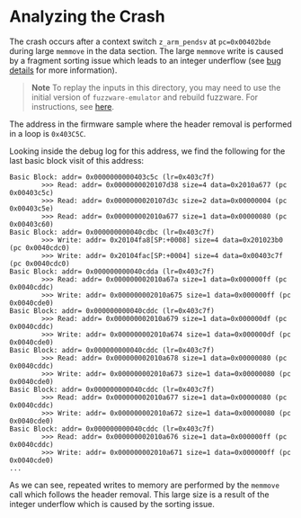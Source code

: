 # Analyzing the Crash
The crash occurs after a context switch `z_arm_pendsv` at `pc=0x00402bde` during large `memmove` in the data section. The large `memmove` write is caused by a fragment sorting issue which leads to an integer underflow (see [bug details](../../../bug-details/CVE-2021-3330_Zephyr_802154_fragment_reassembly_sorting.md) for more information).

> **Note**
> To replay the inputs in this directory, you may need to use the initial version of `fuzzware-emulator` and rebuild fuzzware. For instructions, see [here](https://github.com/fuzzware-fuzzer/fuzzware-experiments/tree/main/04-crash-analysis).

The address in the firmware sample where the header removal is performed in a loop is `0x403C5C`.

Looking inside the debug log for this address, we find the following for the last basic block visit of this address:
```
Basic Block: addr= 0x0000000000403c5c (lr=0x403c7f)
        >>> Read: addr= 0x0000000020107d38 size=4 data=0x2010a677 (pc 0x00403c5c)
        >>> Read: addr= 0x0000000020107d3c size=2 data=0x00000004 (pc 0x00403c5e)
        >>> Read: addr= 0x000000002010a677 size=1 data=0x00000080 (pc 0x00403c60)
Basic Block: addr= 0x000000000040cdbc (lr=0x403c7f)
        >>> Write: addr= 0x20104fa8[SP:+0008] size=4 data=0x201023b0 (pc 0x0040cdc0)
        >>> Write: addr= 0x20104fac[SP:+0004] size=4 data=0x00403c7f (pc 0x0040cdc0)
Basic Block: addr= 0x000000000040cdda (lr=0x403c7f)
        >>> Read: addr= 0x000000002010a67a size=1 data=0x000000ff (pc 0x0040cddc)
        >>> Write: addr= 0x000000002010a675 size=1 data=0x000000ff (pc 0x0040cde0)
Basic Block: addr= 0x000000000040cddc (lr=0x403c7f)
        >>> Read: addr= 0x000000002010a679 size=1 data=0x000000df (pc 0x0040cddc)
        >>> Write: addr= 0x000000002010a674 size=1 data=0x000000df (pc 0x0040cde0)
Basic Block: addr= 0x000000000040cddc (lr=0x403c7f)
        >>> Read: addr= 0x000000002010a678 size=1 data=0x00000080 (pc 0x0040cddc)
        >>> Write: addr= 0x000000002010a673 size=1 data=0x00000080 (pc 0x0040cde0)
Basic Block: addr= 0x000000000040cddc (lr=0x403c7f)
        >>> Read: addr= 0x000000002010a677 size=1 data=0x00000080 (pc 0x0040cddc)
        >>> Write: addr= 0x000000002010a672 size=1 data=0x00000080 (pc 0x0040cde0)
Basic Block: addr= 0x000000000040cddc (lr=0x403c7f)
        >>> Read: addr= 0x000000002010a676 size=1 data=0x000000ff (pc 0x0040cddc)
        >>> Write: addr= 0x000000002010a671 size=1 data=0x000000ff (pc 0x0040cde0)
...
```

As we can see, repeated writes to memory are performed by the `memmove` call which follows the header removal. This large size is a result of the integer underflow which is caused by the sorting issue.
